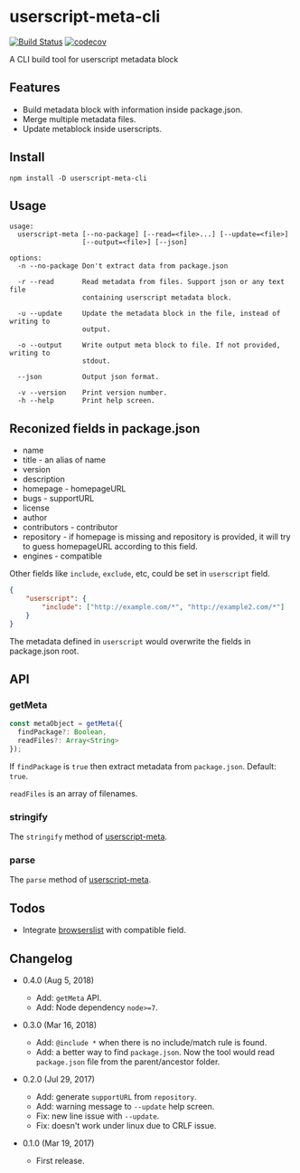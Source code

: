 userscript-meta-cli
===================

[![Build Status](https://travis-ci.org/eight04/userscript-meta-cli.svg?branch=master)](https://travis-ci.org/eight04/userscript-meta-cli)
[![codecov](https://codecov.io/gh/eight04/userscript-meta-cli/branch/master/graph/badge.svg)](https://codecov.io/gh/eight04/userscript-meta-cli)

A CLI build tool for userscript metadata block

Features
--------
* Build metadata block with information inside package.json.
* Merge multiple metadata files.
* Update metablock inside userscripts.

Install
-------
```
npm install -D userscript-meta-cli
```

Usage
-----
```
usage:
  userscript-meta [--no-package] [--read=<file>...] [--update=<file>]
                  [--output=<file>] [--json]
  
options:
  -n --no-package Don't extract data from package.json
  
  -r --read       Read metadata from files. Support json or any text file
                  containing userscript metadata block.
				  
  -u --update     Update the metadata block in the file, instead of writing to
                  output.
				  
  -o --output     Write output meta block to file. If not provided, writing to
                  stdout.
				  
  --json          Output json format.
				  
  -v --version    Print version number.
  -h --help       Print help screen.
```

Reconized fields in package.json
--------------------------------
* name
* title - an alias of name
* version
* description
* homepage - homepageURL
* bugs - supportURL
* license
* author
* contributors - contributor
* repository - if homepage is missing and repository is provided, it will try to guess homepageURL according to this field.
* engines - compatible

Other fields like `include`, `exclude`, etc, could be set in `userscript` field.
```json
{
	"userscript": {
		"include": ["http://example.com/*", "http://example2.com/*"]
	}
}
```
The metadata defined in `userscript` would overwrite the fields in package.json root.

API
----

### getMeta

```js
const metaObject = getMeta({
  findPackage?: Boolean,
  readFiles?: Array<String>
});
```

If `findPackage` is `true` then extract metadata from `package.json`. Default: `true`.

`readFiles` is an array of filenames.

### stringify

The `stringify` method of [userscript-meta](https://www.npmjs.com/package/userscript-meta).

### parse

The `parse` method of [userscript-meta](https://www.npmjs.com/package/userscript-meta).

Todos
-----
* Integrate [browserslist](https://www.npmjs.com/package/browserslist) with compatible field.

Changelog
---------

* 0.4.0 (Aug 5, 2018)

  - Add: `getMeta` API.
  - Add: Node dependency `node>=7`.

* 0.3.0 (Mar 16, 2018)

	- Add: `@include *` when there is no include/match rule is found.
	- Add: a better way to find `package.json`. Now the tool would read `package.json` file from the parent/ancestor folder.
  
* 0.2.0 (Jul 29, 2017)

	- Add: generate `supportURL` from `repository`.
	- Add: warning message to `--update` help screen.
	- Fix: new line issue with `--update`.
	- Fix: doesn't work under linux due to CRLF issue.
  
* 0.1.0 (Mar 19, 2017)

	- First release.
